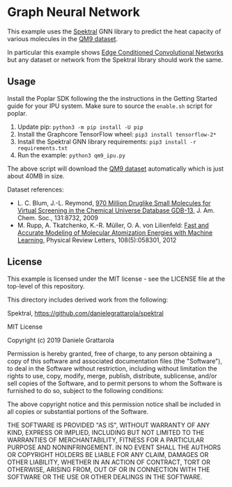 # Graph Neural Network

This example uses the [Spektral](https://github.com/danielegrattarola/spektral) GNN library to predict the heat capacity of various molecules in the [QM9 dataset](http://quantum-machine.org/datasets/).

In particular this example shows [Edge Conditioned Convolutional Networks](https://arxiv.org/abs/1704.02901) but any dataset or network from the Spektral library should work the same.

## Usage

Install the Poplar SDK following the the instructions in the Getting Started guide for your IPU system. Make sure to source the `enable.sh` script for poplar.  

1. Update pip: `python3 -m pip install -U pip`
2. Install the Graphcore TensorFlow wheel: `pip3 install tensorflow-2*`
3. Install the Spektral GNN library requirements: `pip3 install -r requirements.txt`
4. Run the example: `python3 qm9_ipu.py`

The above script will download the [QM9 dataset](http://quantum-machine.org/datasets/) automatically which is just about 40MB in size.

Dataset references:
* L. C. Blum, J.-L. Reymond, [970 Million Druglike Small Molecules for Virtual Screening in the Chemical Universe Database GDB-13](https://pubs.acs.org/doi/10.1021/ja902302h), J. Am. Chem. Soc., 131:8732, 2009
* M. Rupp, A. Tkatchenko, K.-R. Müller, O. A. von Lilienfeld: [Fast and Accurate Modeling of Molecular Atomization Energies with Machine Learning](https://journals.aps.org/prl/abstract/10.1103/PhysRevLett.108.058301), Physical Review Letters, 108(5):058301, 2012

## License

This example is licensed under the MIT license - see the LICENSE file at the top-level of this repository.

This directory includes derived work from the following:

Spektral, https://github.com/danielegrattarola/spektral

MIT License

Copyright (c) 2019 Daniele Grattarola

Permission is hereby granted, free of charge, to any person obtaining a copy
of this software and associated documentation files (the "Software"), to deal
in the Software without restriction, including without limitation the rights
to use, copy, modify, merge, publish, distribute, sublicense, and/or sell
copies of the Software, and to permit persons to whom the Software is
furnished to do so, subject to the following conditions:

The above copyright notice and this permission notice shall be included in all
copies or substantial portions of the Software.

THE SOFTWARE IS PROVIDED "AS IS", WITHOUT WARRANTY OF ANY KIND, EXPRESS OR
IMPLIED, INCLUDING BUT NOT LIMITED TO THE WARRANTIES OF MERCHANTABILITY,
FITNESS FOR A PARTICULAR PURPOSE AND NONINFRINGEMENT. IN NO EVENT SHALL THE
AUTHORS OR COPYRIGHT HOLDERS BE LIABLE FOR ANY CLAIM, DAMAGES OR OTHER
LIABILITY, WHETHER IN AN ACTION OF CONTRACT, TORT OR OTHERWISE, ARISING FROM,
OUT OF OR IN CONNECTION WITH THE SOFTWARE OR THE USE OR OTHER DEALINGS IN THE
SOFTWARE.
